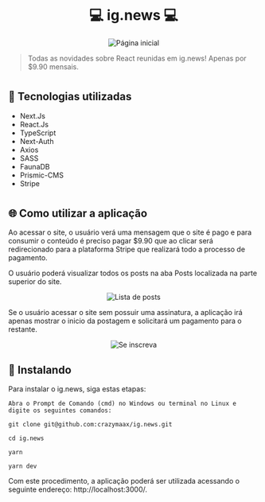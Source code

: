 <h1 align="center">
💻 ig.news 💻
</h1> 

<div align="center">
<img src="https://user-images.githubusercontent.com/95248203/182672885-dfb0150a-b88a-4486-a8b8-ee14d4892fa8.png" alt="Página inicial" title="Página inicial">
</div>

> Todas as novidades sobre React reunidas em ig.news! Apenas por $9.90 mensais.
#

## 🧨 Tecnologias utilizadas

- Next.Js
- React.Js
- TypeScript
- Next-Auth
- Axios
- SASS
- FaunaDB
- Prismic-CMS
- Stripe

#

## 🌐 Como utilizar a aplicação

Ao acessar o site, o usuário verá uma mensagem que o site é pago e para consumir o conteúdo é preciso pagar $9.90 que ao clicar será redirecionado para a plataforma Stripe que realizará todo a processo de pagamento.

O usuário poderá visualizar todos os posts na aba Posts localizada na parte superior do site.

<div align="center">
<img src="https://user-images.githubusercontent.com/95248203/182672892-4ae78dca-f054-42ef-846e-5f7b2292f7c5.png" alt="Lista de posts" title="Lista de posts">
</div>

Se o usuário acessar o site sem possuir uma assinatura, a aplicação irá apenas mostrar o inicio da postagem e solicitará um pagamento para o restante.

<div align="center">
<img src="https://user-images.githubusercontent.com/95248203/182672893-c0138c95-5aaa-49a0-a09f-20b8a281b0d0.png" alt="Se inscreva" title="Se inscreva">
</div>

## 🚀 Instalando

Para instalar o ig.news, siga estas etapas:

```
Abra o Prompt de Comando (cmd) no Windows ou terminal no Linux e digite os seguintes comandos:

git clone git@github.com:crazymaax/ig.news.git

cd ig.news

yarn

yarn dev
```
Com este procedimento, a aplicação poderá ser utilizada acessando o seguinte endereço: http://localhost:3000/.